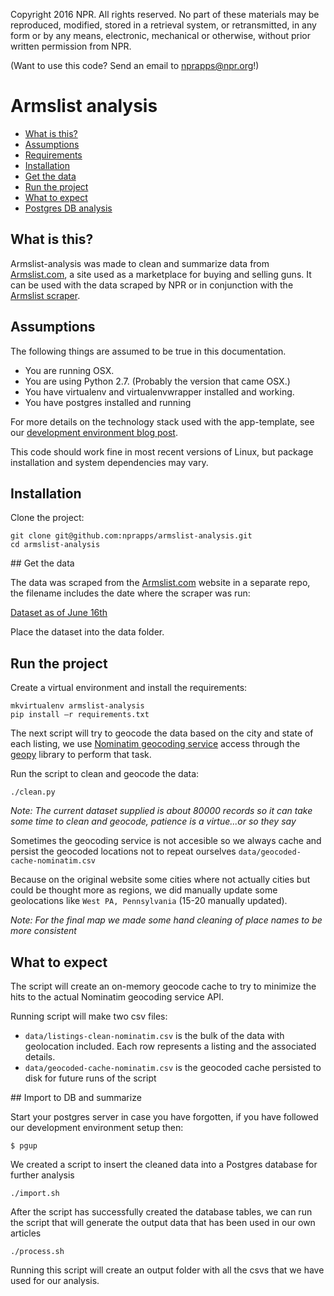 Copyright 2016 NPR. All rights reserved. No part of these materials may be reproduced, modified, stored in a retrieval system, or retransmitted, in any form or by any means, electronic, mechanical or otherwise, without prior written permission from NPR.

(Want to use this code? Send an email to nprapps@npr.org!)

# Armslist analysis

* [What is this?](#what-is-this)
* [Assumptions](#assumptions)
* [Requirements](#requirements)
* [Installation](#installation)
* [Get the data](#get-data)
* [Run the project](#run)
* [What to expect](#what-to-expect)
* [Postgres DB analysis](#db-analysis)

## What is this? <a id="what-is-this"></a>

Armslist-analysis was made to clean and summarize data from [Armslist.com](http://www.armslist.com/), a site used as a marketplace for buying and selling guns. It can be used with the data scraped by NPR or in conjunction with the [Armslist scraper](http://github.com/nprapps/armslist-scraper).

## Assumptions <a id="assumptions"></a>

The following things are assumed to be true in this documentation.
* You are running OSX.
* You are using Python 2.7. (Probably the version that came OSX.)
* You have virtualenv and virtualenvwrapper installed and working.
* You have postgres installed and running

For more details on the technology stack used with the app-template, see our [development environment blog post](http://blog.apps.npr.org/2013/06/06/how-to-setup-a-developers-environment.html).

This code should work fine in most recent versions of Linux, but package installation and system dependencies may vary.

## Installation <a id="installation"></a>

Clone the project:

```
git clone git@github.com:nprapps/armslist-analysis.git
cd armslist-analysis
```

## Get the data <a id="get-data"></a>

The data was scraped from the [Armslist.com](http://www.armslist.com/) website in a separate repo, the filename includes the date where the scraper was run:

[Dataset as of June 16th](http://apps.npr.org/armslist-analysis/armslist-listings-2016-06-16.csv)

Place the dataset into the data folder.

## Run the project <a id="run"></a>

Create a virtual environment and install the requirements:

```
mkvirtualenv armslist-analysis
pip install –r requirements.txt
```

The next script will try to geocode the data based on the city and state of each listing, we use [Nominatim geocoding service](http://wiki.openstreetmap.org/wiki/Nominatim) access through the [geopy](http://geopy.readthedocs.io/en/latest/#) library to perform that task.

Run the script to clean and geocode the data:

```
./clean.py
```

*Note: The current dataset supplied is about 80000 records so it can take some time to clean and geocode, patience is a virtue...or so they say*

Sometimes the geocoding service is not accesible so we always cache and persist the geocoded locations not to repeat ourselves `data/geocoded-cache-nominatim.csv`

Because on the original website some cities where not actually cities but could be thought more as regions, we did manually update some geolocations like `West PA, Pennsylvania` (15-20 manually updated).

*Note: For the final map we made some hand cleaning of place names to be more consistent*

## What to expect <a id="what-to-expect"></a>

The script will create an on-memory geocode cache to try to minimize the hits to the actual Nominatim geocoding service API.

Running script will make two csv files:

* `data/listings-clean-nominatim.csv` is the bulk of the data with geolocation included. Each row represents a listing and the associated details.
* `data/geocoded-cache-nominatim.csv` is the geocoded cache persisted to disk for future runs of the script

## Import to DB and summarize <a id="db-analysis"></a>

Start your postgres server in case you have forgotten, if you have followed our development environment setup then:

```
$ pgup
```


We created a script to insert the cleaned data into a Postgres database for further analysis

```
./import.sh
```

After the script has successfully created the database tables, we can run the script that will generate the output data that has been used in our own articles

```
./process.sh
```

Running this script will create an output folder with all the csvs that we have used for our analysis.

